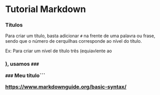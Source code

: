 # Tutorial Markdown

### Títulos
Para criar um título, basta adicionar ```#``` na frente de uma palavra ou frase, sendo que o número de cerquilhas corresponde ao nível do título. 

Ex: Para criar um nível de título três (equiavlente ao <h3>), usamos ```###```
	
```###``` Meu título```

https://www.markdownguide.org/basic-syntax/
